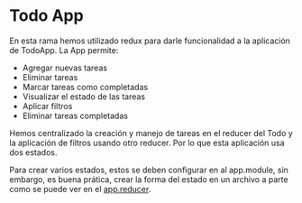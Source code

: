 # Todo App
En esta rama hemos utilizado redux para darle funcionalidad a la aplicación de TodoApp. La App permite:
- Agregar nuevas tareas
- Eliminar tareas
- Marcar tareas como completadas
- Visualizar el estado de las tareas
- Aplicar filtros 
- Eliminar tareas completadas

Hemos centralizado la creación y manejo de tareas en el reducer del Todo y la aplicación de filtros usando otro reducer. Por lo que esta aplicación usa dos estados. 

Para crear varios estados, estos se deben configurar en al app.module, sin embargo, es buena prática, crear la forma del estado en un archivo a parte como se puede ver en el [app.reducer](/src/app/app.reducer.ts).

